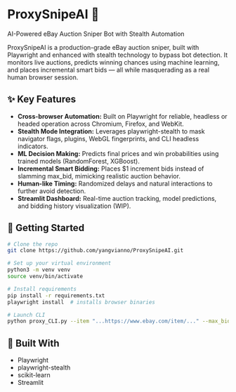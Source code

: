 # ProxySnipeAI 🎯

AI-Powered eBay Auction Sniper Bot with Stealth Automation

ProxySnipeAI is a production-grade eBay auction sniper, built with Playwright and enhanced with stealth technology to bypass bot detection. It monitors live auctions, predicts winning chances using machine learning, and places incremental smart bids — all while masquerading as a real human browser session.

## ✨ Key Features
- **Cross-browser Automation:** Built on Playwright for reliable, headless or headed operation across Chromium, Firefox, and WebKit.
- **Stealth Mode Integration:** Leverages playwright-stealth to mask navigator flags, plugins, WebGL fingerprints, and CLI headless indicators.
- **ML Decision Making:** Predicts final prices and win probabilities using trained models (RandomForest, XGBoost).
- **Incremental Smart Bidding:** Places $1 increment bids instead of slamming max_bid, mimicking realistic auction behavior.
- **Human-like Timing:** Randomized delays and natural interactions to further avoid detection.
- **Streamlit Dashboard:** Real-time auction tracking, model predictions, and bidding history visualization (WIP).

## 🚀 Getting Started

```bash
# Clone the repo
git clone https://github.com/yangvianno/ProxySnipeAI.git

# Set up your virtual environment
python3 -m venv venv
source venv/bin/activate

# Install requirements
pip install -r requirements.txt
playwright install  # installs browser binaries

# Launch CLI
python proxy_CLI.py --item "...https://www.ebay.com/item/..." --max_bid ... --offset 5
```

## 🙌 Built With
- Playwright
- playwright-stealth
- scikit-learn
- Streamlit
